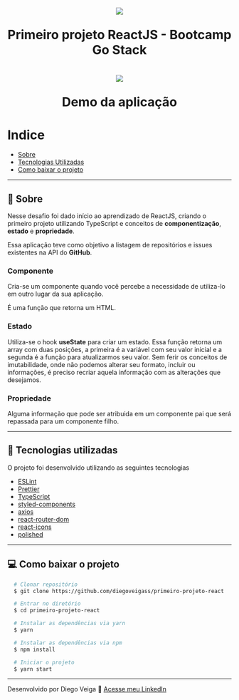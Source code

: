 <h1 align="center">
  <img src="https://camo.githubusercontent.com/d25397e9df01fe7882dcc1cbc96bdf052ffd7d0c/68747470733a2f2f73746f726167652e676f6f676c65617069732e636f6d2f676f6c64656e2d77696e642f626f6f7463616d702d676f737461636b2f6865616465722d6465736166696f732e706e67">

  Primeiro projeto ReactJS - Bootcamp Go Stack
</h1>

<h1 align="center">
  <img src="https://ik.imagekit.io/diegoveigass/github_explorer-Google-Chrome-2020-05-26-10-49-14_OYMF_i_rj.gif">

  Demo da aplicação
</h1>



# Indice
- [Sobre](#-sobre)
- [Tecnologias Utilizadas](#-tecnologias-utilizadas)
- [Como baixar o projeto](#-como-baixar-o-projeto)

---

## 📖 Sobre

Nesse desafio foi dado início ao aprendizado de ReactJS, criando o primeiro projeto utilizando TypeScript e conceitos de **componentização**, **estado** e **propriedade**.

Essa aplicação teve como objetivo a listagem de repositórios e issues existentes na API do **GitHub**.

### **Componente**

Cria-se um componente quando você percebe a necessidade de utiliza-lo em outro lugar da sua aplicação.

É uma função que retorna um HTML.

### **Estado**

<p>
Utiliza-se o hook <b>useState</b> para criar um estado. Essa função retorna um array com duas posições, a primeira é a variável com seu valor inicial e a segunda é a função para atualizarmos seu valor. Sem ferir os conceitos de imutabilidade, onde não podemos alterar seu formato, incluir ou informações, é preciso recriar aquela informação com as alterações que desejamos.
</p>

### **Propriedade**

Alguma informação que pode ser atribuida em um componente pai que será repassada para um componente filho.


---

## 🚀 Tecnologias utilizadas

O projeto foi desenvolvido utilizando as seguintes tecnologias

- [ESLint](https://eslint.org/)
- [Prettier](https://prettier.io/)
- [TypeScript](https://www.typescriptlang.org/)
- [styled-components](https://styled-components.com/)
- [axios](https://github.com/axios/axios)
- [react-router-dom](https://reacttraining.com/react-router/web/guides/quick-start)
- [react-icons](https://react-icons.github.io/react-icons/)
- [polished](https://polished.js.org/)

---

## 💻 Como baixar o projeto

```bash
  # Clonar repositório
  $ git clone https://github.com/diegoveigass/primeiro-projeto-react

  # Entrar no diretório
  $ cd primeiro-projeto-react

  # Instalar as dependências via yarn
  $ yarn

  # Instalar as dependências via npm
  $ npm install

  # Iniciar o projeto
  $ yarn start

```

---

Desenvolvido por Diego Veiga 🚀 [Acesse meu LinkedIn](https://linkedin.com/in/diegoveigass)
